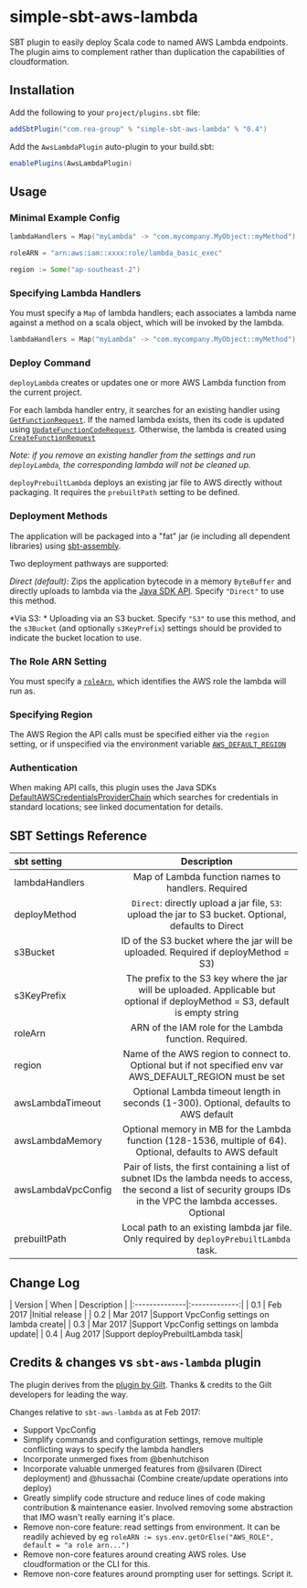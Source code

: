 # simple-sbt-aws-lambda

SBT plugin to easily deploy Scala code to named AWS Lambda endpoints. The plugin aims to complement rather than duplication the capabilities
of cloudformation.


## Installation

Add the following to your `project/plugins.sbt` file:

```scala
addSbtPlugin("com.rea-group" % "simple-sbt-aws-lambda" % "0.4")
```

Add the `AwsLambdaPlugin` auto-plugin to your build.sbt:

```scala
enablePlugins(AwsLambdaPlugin)
```

## Usage

### Minimal Example Config

```scala
lambdaHandlers = Map("myLambda" -> "com.mycompany.MyObject::myMethod")

roleARN = "arn:aws:iam::xxxx:role/lambda_basic_exec"

region := Some("ap-southeast-2")
```

### Specifying Lambda Handlers

You must specify a `Map` of lambda handlers; each associates
a lambda name against a method on a scala object, which will be invoked by the lambda.
```scala
lambdaHandlers = Map("myLambda" -> "com.mycompany.MyObject::myMethod")
```

### Deploy Command

`deployLambda` creates or updates one or more AWS Lambda function from the current project.

For each lambda handler entry, it searches for an existing handler using [`GetFunctionRequest`](http://docs.aws.amazon.com/AWSJavaSDK/latest/javadoc/com/amazonaws/services/lambda/model/GetFunctionRequest.html).
If the named lambda exists, then its code is updated using [`UpdateFunctionCodeRequest`](http://docs.aws.amazon.com/AWSJavaSDK/latest/javadoc/com/amazonaws/services/lambda/model/UpdateFunctionCodeRequest.html).
Otherwise, the lambda is created using [`CreateFunctionRequest`](http://docs.aws.amazon.com/AWSJavaSDK/latest/javadoc/com/amazonaws/services/lambda/model/CreateFunctionRequest.html)

*Note: if you remove an existing handler from the settings and run `deployLambda`, the corresponding lambda will not be cleaned up.*

`deployPrebuiltLambda` deploys an existing jar file to AWS directly without packaging. It requires the `prebuiltPath` setting
to be defined.

### Deployment Methods

The application will be packaged into a "fat" jar (ie including all dependent libraries) using [sbt-assembly](https://github.com/sbt/sbt-assembly).

Two deployment pathways are supported:

*Direct (default):* Zips the application bytecode in a memory `ByteBuffer` and directly uploads to lambda via the [Java SDK API](http://docs.aws.amazon.com/lambda/latest/dg/API_FunctionCode.html).
Specify `"Direct"` to use this method.

*Via S3: * Uploading via an S3 bucket. Specify `"S3"` to use this method, and the `s3Bucket` (and optionally `s3KeyPrefix`) settings
should be provided to indicate the bucket location to use.

### The Role ARN Setting

You must specify a [`roleArn`](http://docs.aws.amazon.com/lambda/latest/dg/intro-permission-model.html#lambda-intro-execution-role),
which identifies the AWS role the lambda will run as.

### Specifying Region

The AWS Region the API calls must be specified either via the `region` setting, or if unspecified via the environment variable [`AWS_DEFAULT_REGION`](http://docs.aws.amazon.com/cli/latest/userguide/cli-chap-getting-started.html#cli-environment)

### Authentication

When making API calls, this plugin uses the Java SDKs [DefaultAWSCredentialsProviderChain](http://docs.aws.amazon.com/AWSJavaSDK/latest/javadoc/com/amazonaws/auth/DefaultAWSCredentialsProviderChain.html)
which searches for credentials in standard locations; see linked documentation for details.


## SBT Settings Reference

| sbt setting   |    Description |
|:--------------|:-------------:|
| lambdaHandlers |Map of Lambda function names to handlers. Required |
| deployMethod | `Direct`: directly upload a jar file, `S3`: upload the jar to S3 bucket. Optional, defaults to Direct |
| s3Bucket |ID of the S3 bucket where the jar will be uploaded. Required if deployMethod = S3) |
| s3KeyPrefix |The prefix to the S3 key where the jar will be uploaded. Applicable but optional if deployMethod = S3, default is empty string |
| roleArn |ARN of the IAM role for the Lambda function. Required. |
| region |Name of the AWS region to connect to. Optional but if not specified env var AWS_DEFAULT_REGION must be set |
| awsLambdaTimeout |Optional Lambda timeout length in seconds (1-300). Optional, defaults to AWS default |
| awsLambdaMemory |Optional memory in MB for the Lambda function (128-1536, multiple of 64). Optional, defaults to AWS default |
| awsLambdaVpcConfig |Pair of lists, the first containing a list of subnet IDs the lambda needs to access, the second a list of security groups IDs in the VPC the lambda accesses. Optional |
| prebuiltPath |Local path to an existing lambda jar file. Only required by `deployPrebuiltLambda` task.  |

## Change Log

| Version  | When  |    Description |
|:--------------|:-------------:|
| 0.1 | Feb 2017 |Initial release |
| 0.2 | Mar 2017 |Support VpcConfig settings on lambda create|
| 0.3 | Mar 2017 |Support VpcConfig settings on lambda update|
| 0.4 | Aug 2017 |Support deployPrebuiltLambda task|

## Credits & changes vs `sbt-aws-lambda` plugin

The plugin derives from the [plugin by Gilt](https://github.com/gilt/sbt-aws-lambda). Thanks & credits to the Gilt developers for leading the way.

Changes relative to `sbt-aws-lambda` as at Feb 2017:

- Support VpcConfig
- Simplify commands and configuration settings, remove multiple conflicting ways to specify the lambda handlers
- Incorporate unmerged fixes from @benhutchison
- Incorporate valuable unmerged features from @silvaren (Direct deployment) and @hussachai (Combine create/update operations into deploy)
- Greatly simplify code structure and reduce lines of code making contribution & maintenance easier. Involved removing some abstraction that IMO wasn't really earning it's place.
- Remove non-core feature: read settings from environment. It can be readily achieved by eg `roleARN := sys.env.getOrElse("AWS_ROLE", default = "a role arn...")`
- Remove non-core features around creating AWS roles. Use cloudformation or the CLI for this.
- Remove non-core features around prompting user for settings. Script it.
